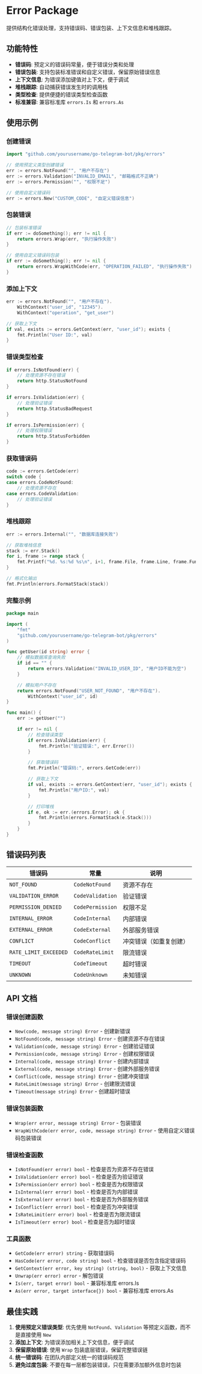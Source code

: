 # Error Package

提供结构化错误处理，支持错误码、错误包装、上下文信息和堆栈跟踪。

## 功能特性

- **错误码**: 预定义的错误码常量，便于错误分类和处理
- **错误包装**: 支持包装标准错误和自定义错误，保留原始错误信息
- **上下文信息**: 为错误添加键值对上下文，便于调试
- **堆栈跟踪**: 自动捕获错误发生时的调用栈
- **类型检查**: 提供便捷的错误类型检查函数
- **标准兼容**: 兼容标准库 `errors.Is` 和 `errors.As`

## 使用示例

### 创建错误

```go
import "github.com/yourusername/go-telegram-bot/pkg/errors"

// 使用预定义类型创建错误
err := errors.NotFound("", "用户不存在")
err := errors.Validation("INVALID_EMAIL", "邮箱格式不正确")
err := errors.Permission("", "权限不足")

// 使用自定义错误码
err := errors.New("CUSTOM_CODE", "自定义错误信息")
```

### 包装错误

```go
// 包装标准错误
if err := doSomething(); err != nil {
    return errors.Wrap(err, "执行操作失败")
}

// 使用自定义错误码包装
if err := doSomething(); err != nil {
    return errors.WrapWithCode(err, "OPERATION_FAILED", "执行操作失败")
}
```

### 添加上下文

```go
err := errors.NotFound("", "用户不存在").
    WithContext("user_id", "12345").
    WithContext("operation", "get_user")

// 获取上下文
if val, exists := errors.GetContext(err, "user_id"); exists {
    fmt.Println("User ID:", val)
}
```

### 错误类型检查

```go
if errors.IsNotFound(err) {
    // 处理资源不存在错误
    return http.StatusNotFound
}

if errors.IsValidation(err) {
    // 处理验证错误
    return http.StatusBadRequest
}

if errors.IsPermission(err) {
    // 处理权限错误
    return http.StatusForbidden
}
```

### 获取错误码

```go
code := errors.GetCode(err)
switch code {
case errors.CodeNotFound:
    // 处理资源不存在
case errors.CodeValidation:
    // 处理验证错误
}
```

### 堆栈跟踪

```go
err := errors.Internal("", "数据库连接失败")

// 获取堆栈信息
stack := err.Stack()
for i, frame := range stack {
    fmt.Printf("%d. %s:%d %s\n", i+1, frame.File, frame.Line, frame.Function)
}

// 格式化输出
fmt.Println(errors.FormatStack(stack))
```

### 完整示例

```go
package main

import (
    "fmt"
    "github.com/yourusername/go-telegram-bot/pkg/errors"
)

func getUser(id string) error {
    // 模拟数据库查询失败
    if id == "" {
        return errors.Validation("INVALID_USER_ID", "用户ID不能为空")
    }

    // 模拟用户不存在
    return errors.NotFound("USER_NOT_FOUND", "用户不存在").
        WithContext("user_id", id)
}

func main() {
    err := getUser("")

    if err != nil {
        // 检查错误类型
        if errors.IsValidation(err) {
            fmt.Println("验证错误:", err.Error())
        }

        // 获取错误码
        fmt.Println("错误码:", errors.GetCode(err))

        // 获取上下文
        if val, exists := errors.GetContext(err, "user_id"); exists {
            fmt.Println("用户ID:", val)
        }

        // 打印堆栈
        if e, ok := err.(errors.Error); ok {
            fmt.Println(errors.FormatStack(e.Stack()))
        }
    }
}
```

## 错误码列表

| 错误码 | 常量 | 说明 |
|--------|------|------|
| `NOT_FOUND` | `CodeNotFound` | 资源不存在 |
| `VALIDATION_ERROR` | `CodeValidation` | 验证错误 |
| `PERMISSION_DENIED` | `CodePermission` | 权限不足 |
| `INTERNAL_ERROR` | `CodeInternal` | 内部错误 |
| `EXTERNAL_ERROR` | `CodeExternal` | 外部服务错误 |
| `CONFLICT` | `CodeConflict` | 冲突错误（如重复创建） |
| `RATE_LIMIT_EXCEEDED` | `CodeRateLimit` | 限流错误 |
| `TIMEOUT` | `CodeTimeout` | 超时错误 |
| `UNKNOWN` | `CodeUnknown` | 未知错误 |

## API 文档

### 错误创建函数

- `New(code, message string) Error` - 创建新错误
- `NotFound(code, message string) Error` - 创建资源不存在错误
- `Validation(code, message string) Error` - 创建验证错误
- `Permission(code, message string) Error` - 创建权限错误
- `Internal(code, message string) Error` - 创建内部错误
- `External(code, message string) Error` - 创建外部服务错误
- `Conflict(code, message string) Error` - 创建冲突错误
- `RateLimit(message string) Error` - 创建限流错误
- `Timeout(message string) Error` - 创建超时错误

### 错误包装函数

- `Wrap(err error, message string) Error` - 包装错误
- `WrapWithCode(err error, code, message string) Error` - 使用自定义错误码包装错误

### 错误检查函数

- `IsNotFound(err error) bool` - 检查是否为资源不存在错误
- `IsValidation(err error) bool` - 检查是否为验证错误
- `IsPermission(err error) bool` - 检查是否为权限错误
- `IsInternal(err error) bool` - 检查是否为内部错误
- `IsExternal(err error) bool` - 检查是否为外部服务错误
- `IsConflict(err error) bool` - 检查是否为冲突错误
- `IsRateLimit(err error) bool` - 检查是否为限流错误
- `IsTimeout(err error) bool` - 检查是否为超时错误

### 工具函数

- `GetCode(err error) string` - 获取错误码
- `HasCode(err error, code string) bool` - 检查错误是否包含指定错误码
- `GetContext(err error, key string) (string, bool)` - 获取上下文信息
- `Unwrap(err error) error` - 解包错误
- `Is(err, target error) bool` - 兼容标准库 errors.Is
- `As(err error, target interface{}) bool` - 兼容标准库 errors.As

## 最佳实践

1. **使用预定义错误类型**: 优先使用 `NotFound`、`Validation` 等预定义函数，而不是直接使用 `New`
2. **添加上下文**: 为错误添加相关上下文信息，便于调试
3. **保留原始错误**: 使用 `Wrap` 包装底层错误，保留完整错误链
4. **统一错误码**: 在团队内部定义统一的错误码规范
5. **避免过度包装**: 不要在每一层都包装错误，只在需要添加额外信息时包装